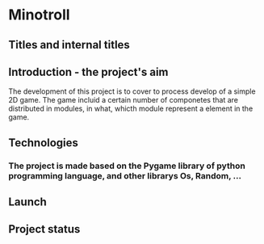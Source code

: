 # Minotroll


## Titles and internal titles
## Introduction - the project's aim
The development of this project is to cover to process develop of a simple 2D game.
The game incluid a certain number of componetes that are distributed in modules, in what, whicth module represent a element in the game.

## Technologies
### The project is made based on the Pygame library of python programming language, and other librarys Os, Random, ...

## Launch
## Project status
